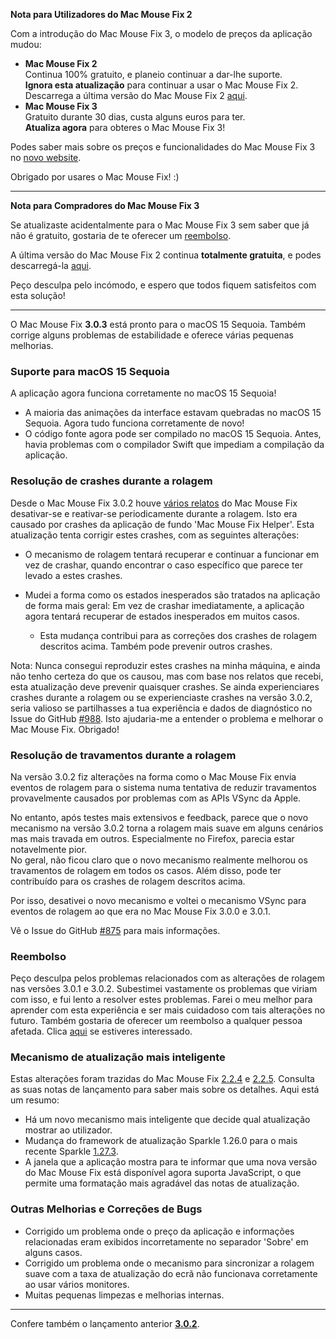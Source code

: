 **Nota para Utilizadores do Mac Mouse Fix 2**

Com a introdução do Mac Mouse Fix 3, o modelo de preços da aplicação mudou:

- **Mac Mouse Fix 2**\
Continua 100% gratuito, e planeio continuar a dar-lhe suporte.\
**Ignora esta atualização** para continuar a usar o Mac Mouse Fix 2. Descarrega a última versão do Mac Mouse Fix 2 [aqui](https://redirect.macmousefix.com/?target=mmf2-latest).
- **Mac Mouse Fix 3**\
Gratuito durante 30 dias, custa alguns euros para ter.\
**Atualiza agora** para obteres o Mac Mouse Fix 3!

Podes saber mais sobre os preços e funcionalidades do Mac Mouse Fix 3 no [novo website](https://macmousefix.com/).

Obrigado por usares o Mac Mouse Fix! :)

---

**Nota para Compradores do Mac Mouse Fix 3**

Se atualizaste acidentalmente para o Mac Mouse Fix 3 sem saber que já não é gratuito, gostaria de te oferecer um [reembolso](https://redirect.macmousefix.com/?target=mmf-apply-for-refund).

A última versão do Mac Mouse Fix 2 continua **totalmente gratuita**, e podes descarregá-la [aqui](https://redirect.macmousefix.com/?target=mmf2-latest).

Peço desculpa pelo incómodo, e espero que todos fiquem satisfeitos com esta solução!

---

O Mac Mouse Fix **3.0.3** está pronto para o macOS 15 Sequoia. Também corrige alguns problemas de estabilidade e oferece várias pequenas melhorias.

### Suporte para macOS 15 Sequoia

A aplicação agora funciona corretamente no macOS 15 Sequoia!

- A maioria das animações da interface estavam quebradas no macOS 15 Sequoia. Agora tudo funciona corretamente de novo!
- O código fonte agora pode ser compilado no macOS 15 Sequoia. Antes, havia problemas com o compilador Swift que impediam a compilação da aplicação.

### Resolução de crashes durante a rolagem

Desde o Mac Mouse Fix 3.0.2 houve [vários relatos](https://github.com/noah-nuebling/mac-mouse-fix/issues/988) do Mac Mouse Fix desativar-se e reativar-se periodicamente durante a rolagem. Isto era causado por crashes da aplicação de fundo 'Mac Mouse Fix Helper'. Esta atualização tenta corrigir estes crashes, com as seguintes alterações:

- O mecanismo de rolagem tentará recuperar e continuar a funcionar em vez de crashar, quando encontrar o caso específico que parece ter levado a estes crashes.
- Mudei a forma como os estados inesperados são tratados na aplicação de forma mais geral: Em vez de crashar imediatamente, a aplicação agora tentará recuperar de estados inesperados em muitos casos.

    - Esta mudança contribui para as correções dos crashes de rolagem descritos acima. Também pode prevenir outros crashes.

Nota: Nunca consegui reproduzir estes crashes na minha máquina, e ainda não tenho certeza do que os causou, mas com base nos relatos que recebi, esta atualização deve prevenir quaisquer crashes. Se ainda experienciares crashes durante a rolagem ou se experienciaste crashes na versão 3.0.2, seria valioso se partilhasses a tua experiência e dados de diagnóstico no Issue do GitHub [#988](https://github.com/noah-nuebling/mac-mouse-fix/issues/988). Isto ajudaria-me a entender o problema e melhorar o Mac Mouse Fix. Obrigado!

### Resolução de travamentos durante a rolagem

Na versão 3.0.2 fiz alterações na forma como o Mac Mouse Fix envia eventos de rolagem para o sistema numa tentativa de reduzir travamentos provavelmente causados por problemas com as APIs VSync da Apple.

No entanto, após testes mais extensivos e feedback, parece que o novo mecanismo na versão 3.0.2 torna a rolagem mais suave em alguns cenários mas mais travada em outros. Especialmente no Firefox, parecia estar notavelmente pior.\
No geral, não ficou claro que o novo mecanismo realmente melhorou os travamentos de rolagem em todos os casos. Além disso, pode ter contribuído para os crashes de rolagem descritos acima.

Por isso, desativei o novo mecanismo e voltei o mecanismo VSync para eventos de rolagem ao que era no Mac Mouse Fix 3.0.0 e 3.0.1.

Vê o Issue do GitHub [#875](https://github.com/noah-nuebling/mac-mouse-fix/issues/875) para mais informações.

### Reembolso

Peço desculpa pelos problemas relacionados com as alterações de rolagem nas versões 3.0.1 e 3.0.2. Subestimei vastamente os problemas que viriam com isso, e fui lento a resolver estes problemas. Farei o meu melhor para aprender com esta experiência e ser mais cuidadoso com tais alterações no futuro. Também gostaria de oferecer um reembolso a qualquer pessoa afetada. Clica [aqui](https://redirect.macmousefix.com/?target=mmf-apply-for-refund) se estiveres interessado.

### Mecanismo de atualização mais inteligente

Estas alterações foram trazidas do Mac Mouse Fix [2.2.4](https://github.com/noah-nuebling/mac-mouse-fix/releases/tag/2.2.4) e [2.2.5](https://github.com/noah-nuebling/mac-mouse-fix/releases/tag/2.2.5). Consulta as suas notas de lançamento para saber mais sobre os detalhes. Aqui está um resumo:

- Há um novo mecanismo mais inteligente que decide qual atualização mostrar ao utilizador.
- Mudança do framework de atualização Sparkle 1.26.0 para o mais recente Sparkle [1.27.3](https://github.com/sparkle-project/Sparkle/releases/tag/1.27.3).
- A janela que a aplicação mostra para te informar que uma nova versão do Mac Mouse Fix está disponível agora suporta JavaScript, o que permite uma formatação mais agradável das notas de atualização.

### Outras Melhorias e Correções de Bugs

- Corrigido um problema onde o preço da aplicação e informações relacionadas eram exibidos incorretamente no separador 'Sobre' em alguns casos.
- Corrigido um problema onde o mecanismo para sincronizar a rolagem suave com a taxa de atualização do ecrã não funcionava corretamente ao usar vários monitores.
- Muitas pequenas limpezas e melhorias internas.

---

Confere também o lançamento anterior [**3.0.2**](https://github.com/noah-nuebling/mac-mouse-fix/releases/tag/3.0.2).